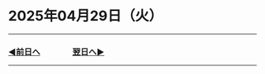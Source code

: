# 2025年04月29日（火）

---

### [◀️前日へ](https://github.com/yuasys/chatty-journal/blob/main/2025/04/2025-04-28.md)&emsp;&emsp;&emsp;&emsp;[翌日へ▶️](https://github.com/yuasys/chatty-journal/blob/main/2025/04/2025-04-30.md)

---
